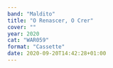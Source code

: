 ```yaml
---
band: "Maldito"
title: "O Renascer, O Crer"
cover: ""
year: 2020
cat: "WAR059"
format: "Cassette"
date: 2020-09-20T14:42:28+01:00
---
```

